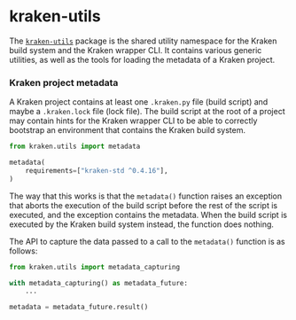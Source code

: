 # kraken-utils

The <u>`kraken-utils`</u> package is the shared utility namespace for the Kraken build system and
the Kraken wrapper CLI. It contains various generic utilities, as well as the tools for loading
the metadata of a Kraken project.

### Kraken project metadata

A Kraken project contains at least one `.kraken.py` file (build script) and maybe a `.kraken.lock`
file (lock file). The build script at the root of a project may contain hints for the Kraken wrapper
CLI to be able to correctly bootstrap an environment that contains the Kraken build system.

```py
from kraken.utils import metadata

metadata(
    requirements=["kraken-std ^0.4.16"],
)
```

The way that this works is that the `metadata()` function raises an exception that aborts the execution
of the build script before the rest of the script is executed, and the exception contains the metadata.
When the build script is executed by the Kraken build system instead, the function does nothing.

The API to capture the data passed to a call to the `metadata()` function is as follows:

```py
from kraken.utils import metadata_capturing

with metadata_capturing() as metadata_future:
    ...

metadata = metadata_future.result()
```
